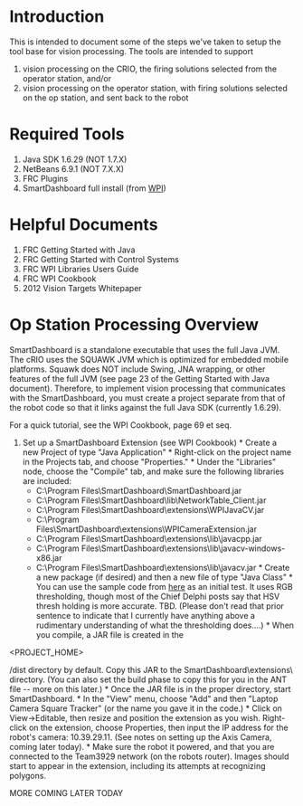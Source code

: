 

# Introduction #

This is intended to document some of the steps we've taken to setup the tool base for vision processing.  The tools are intended to support

  1. vision processing on the CRIO, the firing solutions selected from the operator station, and/or
  1. vision processing on the operator station, with firing solutions selected on the op station, and sent back to the robot

# Required Tools #
  1. Java SDK 1.6.29 (NOT 1.7.X)
  1. NetBeans 6.9.1 (NOT 7.X.X)
  1. FRC Plugins
  1. SmartDashboard full install (from [WPI](http://firstforge.wpi.edu/sf/projects/smartdashboard))

# Helpful Documents #
  1. FRC Getting Started with Java
  1. FRC Getting Started with Control Systems
  1. FRC WPI Libraries Users Guide
  1. FRC WPI Cookbook
  1. 2012 Vision Targets Whitepaper

# Op Station Processing Overview #

SmartDashboard is a standalone executable that uses the full Java JVM. The cRIO uses the SQUAWK JVM which is optimized for embedded mobile platforms.  Squawk does NOT include Swing, JNA wrapping, or other features of the full JVM (see page 23 of the Getting Started with Java document).  Therefore, to implement vision processing that communicates with the SmartDashboard, you must create a project separate from that of the robot code so that it links against the full Java SDK (currently 1.6.29).

For a quick tutorial, see the WPI Cookbook, page 69 et seq.

  1. Set up a SmartDashboard Extension (see WPI Cookbook)
    * Create a new Project of type "Java Application"
    * Right-click on the project name in the Projects tab, and choose "Properties."
    * Under the "Libraries" node, choose the "Compile" tab, and make sure the following libraries are included:
      * C:\Program Files\SmartDashboard\SmartDashboard.jar
      * C:\Program Files\SmartDashboard\lib\NetworkTable\_Client.jar
      * C:\Program Files\SmartDashboard\extensions\WPIJavaCV.jar
      * C:\Program Files\SmartDashboard\extensions\WPICameraExtension.jar
      * C:\Program Files\SmartDashboard\extensions\lib\javacpp.jar
      * C:\Program Files\SmartDashboard\extensions\lib\javacv-windows-x86.jar
      * C:\Program Files\SmartDashboard\extensions\lib\javacv.jar
    * Create a new package (if desired) and then a new file of type "Java Class"
    * You can use the sample code from [here](http://pastebin.com/cYtQiKpF) as an initial test.  It uses RGB thresholding, though most of the Chief Delphi posts say that HSV thresh holding is more accurate.  TBD.  (Please don't read that prior sentence to indicate that I currently have anything above a rudimentary understanding of what the thresholding does....)
    * When you compile, a JAR file is created in the 

<PROJECT\_HOME>

/dist directory by default.  Copy this JAR to the SmartDashboard\extensions\ directory. (You can also set the build phase to copy this for you in the ANT file -- more on this later.)
    * Once the JAR file is in the proper directory, start SmartDashboard.
      * In the "View" menu, choose "Add" and then "Laptop Camera Square Tracker" (or the name you gave it in the code.)
      * Click on View->Editable, then resize and position the extension as you wish.  Right-click on the extension, choose Properties, then input the IP address for the robot's camera:  10.39.29.11.  (See notes on setting up the Axis Camera, coming later today).
      * Make sure the robot it powered, and that you are connected to the Team3929 network (on the robots router).  Images should start to appear in the extension, including its attempts at recognizing polygons.

MORE COMING LATER TODAY